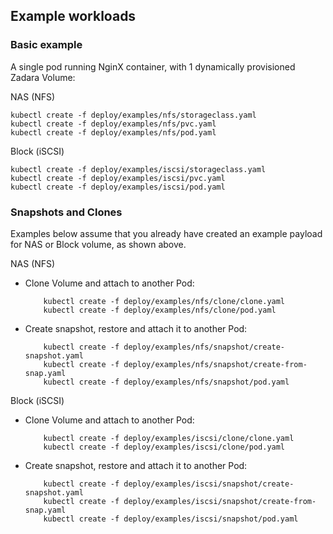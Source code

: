 ## Example workloads

### Basic example

A single pod running NginX container, with 1 dynamically provisioned Zadara Volume:

NAS (NFS)

```
kubectl create -f deploy/examples/nfs/storageclass.yaml
kubectl create -f deploy/examples/nfs/pvc.yaml
kubectl create -f deploy/examples/nfs/pod.yaml
```

Block (iSCSI)

```
kubectl create -f deploy/examples/iscsi/storageclass.yaml
kubectl create -f deploy/examples/iscsi/pvc.yaml
kubectl create -f deploy/examples/iscsi/pod.yaml
```

### Snapshots and Clones

Examples below assume that you already have created an example payload for NAS or Block volume, as shown above.

NAS (NFS)

- Clone Volume and attach to another Pod:
    ```
        kubectl create -f deploy/examples/nfs/clone/clone.yaml
        kubectl create -f deploy/examples/nfs/clone/pod.yaml
    ```
- Create snapshot, restore and attach it to another Pod:

    ```
        kubectl create -f deploy/examples/nfs/snapshot/create-snapshot.yaml
        kubectl create -f deploy/examples/nfs/snapshot/create-from-snap.yaml
        kubectl create -f deploy/examples/nfs/snapshot/pod.yaml
    ```

Block (iSCSI)

- Clone Volume and attach to another Pod:

    ```
        kubectl create -f deploy/examples/iscsi/clone/clone.yaml
        kubectl create -f deploy/examples/iscsi/clone/pod.yaml
    ```
- Create snapshot, restore and attach it to another Pod:

    ```
        kubectl create -f deploy/examples/iscsi/snapshot/create-snapshot.yaml
        kubectl create -f deploy/examples/iscsi/snapshot/create-from-snap.yaml
        kubectl create -f deploy/examples/iscsi/snapshot/pod.yaml
    ```
